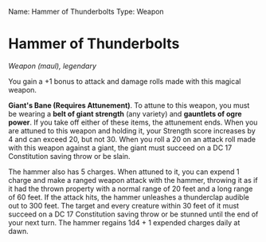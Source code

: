 Name: Hammer of Thunderbolts
Type: Weapon

# Hammer of Thunderbolts 
_Weapon (maul), legendary_ 

You gain a +1 bonus to attack and damage rolls made with this magical weapon.

**Giant's Bane (Requires Attunement)**. To attune to this weapon, you must be wearing a **belt of giant strength** (any variety) and **gauntlets of ogre power**. If you take off either of these items, the attunement ends. When you are attuned to this weapon and holding it, your Strength score increases by 4 and can exceed 20, but not 30. When you roll a 20 on an attack roll made with this weapon against a giant, the giant must succeed on a DC 17 Constitution saving throw or be slain.

The hammer also has 5 charges. When attuned to it, you can expend 1 charge and make a ranged weapon attack with the hammer, throwing it as if it had the thrown property with a normal range of 20 feet and a long range of 60 feet. If the attack hits, the hammer unleashes a thunderclap audible out to 300 feet. The target and every creature within 30 feet of it must succeed on a DC 17 Constitution saving throw or be stunned until the end of your next turn. The hammer regains 1d4 + 1 expended charges daily at dawn.